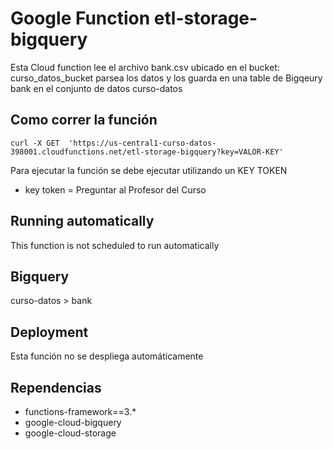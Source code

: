 # Google Function etl-storage-bigquery


Esta Cloud function lee el archivo bank.csv ubicado en el bucket: curso_datos_bucket
parsea los datos y los guarda en una table de Bigqeury bank en el conjunto de datos curso-datos 


## Como correr la función 
```shell
curl -X GET  'https://us-central1-curso-datos-398001.cloudfunctions.net/etl-storage-bigquery?key=VALOR-KEY'
```


Para ejecutar la función se debe ejecutar utilizando un KEY TOKEN
* key token = Preguntar al Profesor del Curso


## Running automatically
This function is not scheduled to run automatically

## Bigquery

curso-datos  > bank

## Deployment
Esta función no se despliega automáticamente

## Rependencias
* functions-framework==3.*
* google-cloud-bigquery
* google-cloud-storage
